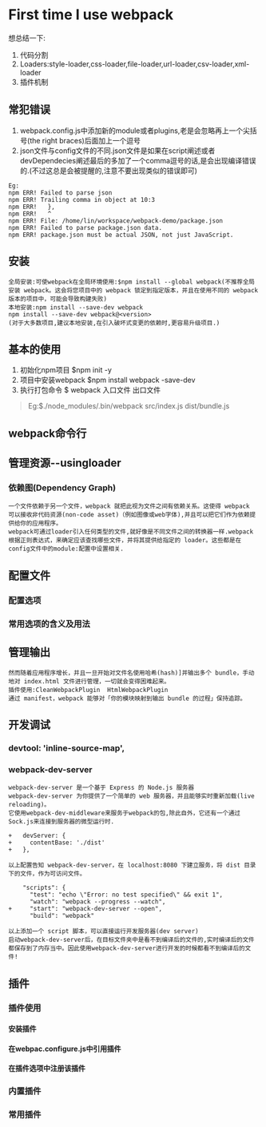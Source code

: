 First time I use webpack
===========================

想总结一下:

1. 代码分割
2. Loaders:style-loader,css-loader,file-loader,url-loader,csv-loader,xml-loader
3. 插件机制

## 常犯错误

1. webpack.config.js中添加新的module或者plugins,老是会忽略再上一个尖括号(the right braces)后面加上一个逗号
2. json文件与config文件的不同.json文件是如果在script阐述或者devDependecies阐述最后的多加了一个comma逗号的话,是会出现编译错误的.(不过这总是会被提醒的,注意不要出现类似的错误即可)

```
Eg:
npm ERR! Failed to parse json
npm ERR! Trailing comma in object at 10:3
npm ERR!   },
npm ERR!   ^
npm ERR! File: /home/lin/workspace/webpack-demo/package.json
npm ERR! Failed to parse package.json data.
npm ERR! package.json must be actual JSON, not just JavaScript.
```

## 安装

    全局安装:可使webpack在全局环境使用:$npm install --global webpack(不推荐全局安装 webpack。这会将您项目中的 webpack 锁定到指定版本，并且在使用不同的 webpack 版本的项目中，可能会导致构建失败)
    本地安装:npm install --save-dev webpack
    npm install --save-dev webpack@<version>
    (对于大多数项目,建议本地安装,在引入破坏式变更的依赖时,更容易升级项目.)

## 基本的使用

1. 初始化npm项目 $npm init -y
2. 项目中安装webpack $npm install webpack -save-dev
3. 执行打包命令 $ webpack 入口文件 出口文件 
>Eg:$./node_modules/.bin/webpack src/index.js dist/bundle.js

## webpack命令行

## 管理资源--usingloader

### 依赖图(Dependency Graph)

    一个文件依赖于另一个文件，webpack 就把此视为文件之间有依赖关系。这使得 webpack     可以接收非代码资源(non-code asset)（例如图像或web字体),并且可以把它们作为依赖提供给你的应用程序。
    webpack可通过loader引入任何类型的文件,就好像是不同文件之间的转换器一样.webpack 根据正则表达式，来确定应该查找哪些文件，并将其提供给指定的 loader。这些都是在config文件中的module:配置中设置相关.

## 配置文件

### 配置选项

### 常用选项的含义及用法

## 管理输出

    然而随着应用程序增长，并且一旦开始对文件名使用哈希(hash)]并输出多个 bundle，手动地对 index.html 文件进行管理，一切就会变得困难起来。
    插件使用:CleanWebpackPlugin  HtmlWebpackPlugin
    通过 manifest，webpack 能够对「你的模块映射到输出 bundle 的过程」保持追踪。

## 开发调试

### devtool: 'inline-source-map',

### webpack-dev-server

    webpack-dev-server 是一个基于 Express 的 Node.js 服务器
    webpack-dev-server 为你提供了一个简单的 web 服务器，并且能够实时重新加载(live reloading)。
    它使用webpack-dev-middleware来服务于webpack的包,除此自外，它还有一个通过Sock.js来连接到服务器的微型运行时.
```
+   devServer: {
+     contentBase: './dist'
+   },
```
    以上配置告知 webpack-dev-server，在 localhost:8080 下建立服务，将 dist 目录下的文件，作为可访问文件。
```
    "scripts": {
      "test": "echo \"Error: no test specified\" && exit 1",
      "watch": "webpack --progress --watch",
+     "start": "webpack-dev-server --open",
      "build": "webpack"
```
    以上添加一个 script 脚本，可以直接运行开发服务器(dev server)
    启动webpack-dev-server后，在目标文件夹中是看不到编译后的文件的,实时编译后的文件都保存到了内存当中。因此使用webpack-dev-server进行开发的时候都看不到编译后的文件!


## 插件

### 插件使用

#### 安装插件

#### 在webpac.configure.js中引用插件

#### 在插件选项中注册该插件

### 内置插件

### 常用插件




